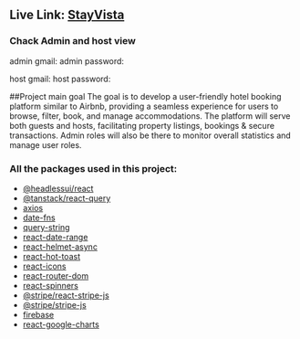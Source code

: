 ## Live Link: [StayVista](https://stayvista-aae14.web.app/)

### Chack Admin and host view
admin gmail:
admin password:

host gmail:
host password:


##Project main goal
The goal is to develop a user-friendly hotel booking platform similar to Airbnb, providing a seamless experience for users to browse, filter, book, and manage accommodations. The platform will serve both guests and hosts, facilitating property listings, bookings & secure transactions. Admin roles will also be there to monitor overall statistics and manage user roles.


### All the packages used in this project:

- [@headlessui/react](https://www.npmjs.com/package/@headlessui/react)
- [@tanstack/react-query](https://www.npmjs.com/package/@tanstack/react-query)
- [axios](https://www.npmjs.com/package/axios)
- [date-fns](https://www.npmjs.com/package/date-fns)
- [query-string](https://www.npmjs.com/package/query-string)
- [react-date-range](https://www.npmjs.com/package/react-date-range)
- [react-helmet-async](https://www.npmjs.com/package/react-helmet-async)
- [react-hot-toast](https://www.npmjs.com/package/react-hot-toast)
- [react-icons](https://www.npmjs.com/package/react-icons)
- [react-router-dom](https://www.npmjs.com/package/react-router-dom)
- [react-spinners](https://www.npmjs.com/package/react-spinners)
- [@stripe/react-stripe-js](https://www.npmjs.com/package/@stripe/react-stripe-js)
- [@stripe/stripe-js](https://www.npmjs.com/package/@stripe/stripe-js)
- [firebase](https://www.npmjs.com/package/firebase)
- [react-google-charts](https://www.npmjs.com/package/react-google-charts)


